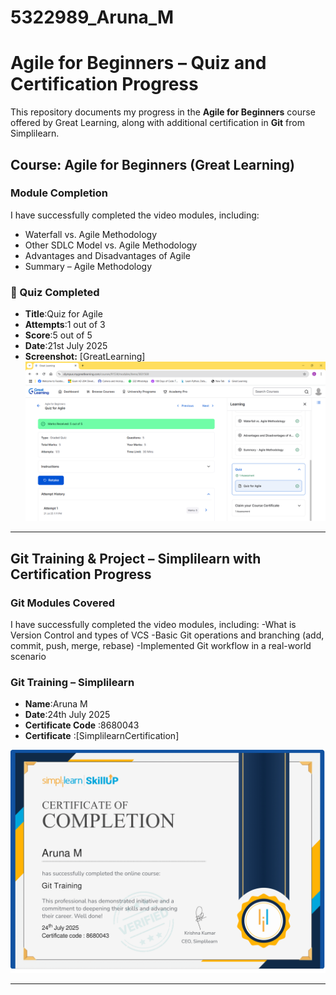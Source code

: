 # 5322989_Aruna_M

# Agile for Beginners – Quiz and Certification Progress

This repository documents my progress in the **Agile for Beginners** course offered by Great Learning, along with additional certification in **Git** from Simplilearn.

## Course: Agile for Beginners (Great Learning)

### Module Completion
I have successfully completed the video modules, including:
- Waterfall vs. Agile Methodology
- Other SDLC Model vs. Agile Methodology 
- Advantages and Disadvantages of Agile
- Summary – Agile Methodology

### 📝 Quiz Completed
- **Title**:Quiz for Agile  
- **Attempts**:1 out of 3  
- **Score**:5 out of 5  
- **Date**:21st July 2025  
- **Screenshot:** [GreatLearning]
  <img src="https://github.com/Aruna-PM/5322989_Aruna_M/blob/main/SDLC/Quiz_Score.png" alt="5322989_Aruna_M">

--------------------------------------------------------------------------------------------------------------------------------------------------------------------------------------------------------------------

## Git Training & Project – Simplilearn with Certification Progress

### Git Modules Covered
I have successfully completed the video modules, including:
-What is Version Control and types of VCS
-Basic Git operations and branching (add, commit, push, merge, rebase)
-Implemented Git workflow in a real-world scenario

### Git Training – Simplilearn
- **Name**:Aruna M  
- **Date**:24th July 2025  
- **Certificate Code** :8680043  
- **Certificate** :[SimplilearnCertification]
 <img src="https://github.com/Aruna-PM/5322989_Aruna_M/blob/main/Git/5322989_Aruna_M.png" alt="5322989_Aruna_M">

--------------------------------------------------------------------------------------------------------------------------------------------------------------------------------------------------------------------
